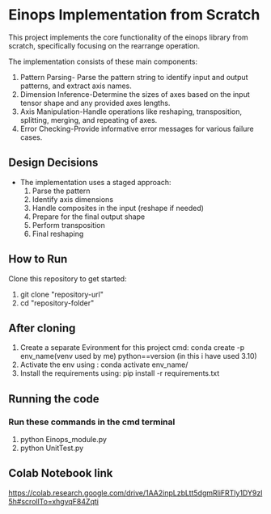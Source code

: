 # Einops Implementation from Scratch
This project implements the core functionality of the einops library from scratch, specifically focusing on the rearrange operation. 


The implementation consists of these main components:

1. Pattern Parsing- Parse the pattern string to identify input and output patterns, and extract axis names.
2. Dimension Inference-Determine the sizes of axes based on the input tensor shape and any provided axes lengths.
3. Axis Manipulation-Handle operations like reshaping, transposition, splitting, merging, and repeating of axes.
4. Error Checking-Provide informative error messages for various failure cases.

## Design Decisions
- The implementation uses a staged approach:
  1. Parse the pattern
  2. Identify axis dimensions
  3. Handle composites in the input (reshape if needed)
  4. Prepare for the final output shape
  5. Perform transposition
  6. Final reshaping
  
## How to Run
Clone this repository to get started:
1. git clone "repository-url"
2. cd "repository-folder"

## After cloning 
1. Create a separate Evironment for this project
cmd: conda create -p env_name(venv used by me) python==version (in this i have used 3.10)
2. Activate the env using : conda activate env_name/
3. Install the requirements using:
pip install -r requirements.txt

## Running the code
### Run these commands in the cmd terminal 
1. python Einops_module.py
2. python UnitTest.py

## Colab Notebook link
https://colab.research.google.com/drive/1AA2inpLzbLtt5dgmRliFRTly1DY9zl5h#scrollTo=xhgvqF84Zqti


